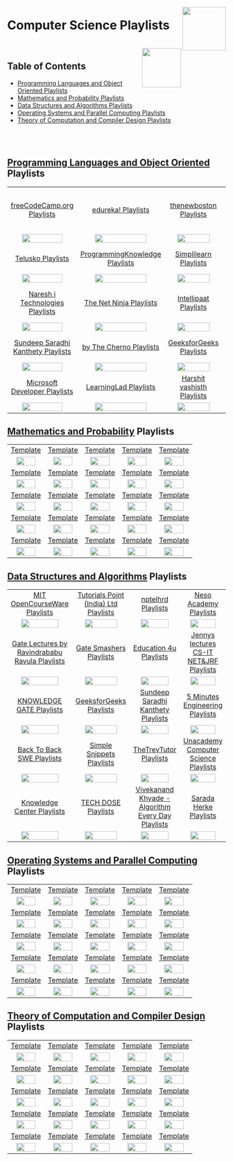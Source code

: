 <img align="right" width="100" src="https://github.com/cs-MohamedAyman/cs-MohamedAyman/blob/main/repos-logos/youtube.jpg"></img>

# Computer Science Playlists

<br>
<img align="right" width="90" src="https://github.com/cs-MohamedAyman/cs-MohamedAyman/blob/main/repos-logos/agenda.jpg">

## Table of Contents
  * [Programming Languages and Object Oriented Playlists](#Programming-Languages-and-Object-Oriented-Playlists)
  * [Mathematics and Probability Playlists](#Mathematics-and-Probability-Playlists)
  * [Data Structures and Algorithms Playlists](#Data-Structures-and-Algorithms-Playlists)
  * [Operating Systems and Parallel Computing Playlists](#Operating-Systems-and-Parallel-Computing-Playlists)
  * [Theory of Computation and Compiler Design Playlists](#Theory-of-Computation-and-Compiler-Design-Playlists)

<br><br>

## [Programming Languages and Object Oriented](https://github.com/cs-MohamedAyman/eLearning-Platforms/tree/master/YouTube-Playlists/Computer-Science/Programming-Languages-and-Object-Oriented/README.md) Playlists

<table>
    <tbody>
        <tr>
<td align="center" width="20%"><a href="https://github.com/cs-MohamedAyman/eLearning-Platforms/tree/master/YouTube-Playlists/Computer-Science/Programming-Languages-and-Object-Oriented/README.md">freeCodeCamp.org Playlists</a></td>
<td align="center" width="20%"><a href="https://github.com/cs-MohamedAyman/eLearning-Platforms/tree/master/YouTube-Playlists/Computer-Science/Programming-Languages-and-Object-Oriented/README.md">edureka! Playlists</a></td>
<td align="center" width="20%"><a href="https://github.com/cs-MohamedAyman/eLearning-Platforms/tree/master/YouTube-Playlists/Computer-Science/Programming-Languages-and-Object-Oriented/README.md">thenewboston Playlists</a></td>
<td align="center" width="20%"><a href="https://github.com/cs-MohamedAyman/eLearning-Platforms/tree/master/YouTube-Playlists/Computer-Science/Programming-Languages-and-Object-Oriented/README.md">Tutorials Point (India) Ltd. Playlists</a></td>
<td align="center" width="20%"><a href="https://github.com/cs-MohamedAyman/eLearning-Platforms/tree/master/YouTube-Playlists/Computer-Science/Programming-Languages-and-Object-Oriented/README.md">CodeWithHarry Playlists</a></td>
        </tr>
        <tr>
<td align="center" width="20%"><img src="https://github.com/cs-MohamedAyman/eLearning-Platforms/blob/master/YouTube-Playlists/org-logos/freeCodeCamp.org.jpg" width="80%"></img></td>
<td align="center" width="20%"><img src="https://github.com/cs-MohamedAyman/eLearning-Platforms/blob/master/YouTube-Playlists/org-logos/edureka.jpg" width="80%"></img></td>
<td align="center" width="20%"><img src="https://github.com/cs-MohamedAyman/eLearning-Platforms/blob/master/YouTube-Playlists/org-logos/thenewboston.jpg" width="80%"></img></td>
<td align="center" width="20%"><img src="https://github.com/cs-MohamedAyman/eLearning-Platforms/blob/master/YouTube-Playlists/org-logos/Tutorials%20Point%20(India)%20Ltd.jpg" width="80%"></img></td>
<td align="center" width="20%"><img src="https://github.com/cs-MohamedAyman/eLearning-Platforms/blob/master/YouTube-Playlists/org-logos/CodeWithHarry.jpg" width="80%"></img></td>
        </tr>
        <tr>
<td align="center" width="20%"><a href="https://github.com/cs-MohamedAyman/eLearning-Platforms/tree/master/YouTube-Playlists/Computer-Science/Programming-Languages-and-Object-Oriented/README.md">Telusko Playlists</a></td>
<td align="center" width="20%"><a href="https://github.com/cs-MohamedAyman/eLearning-Platforms/tree/master/YouTube-Playlists/Computer-Science/Programming-Languages-and-Object-Oriented/README.md">ProgrammingKnowledge Playlists</a></td>
<td align="center" width="20%"><a href="https://github.com/cs-MohamedAyman/eLearning-Platforms/tree/master/YouTube-Playlists/Computer-Science/Programming-Languages-and-Object-Oriented/README.md">Simplilearn Playlists</a></td>
<td align="center" width="20%"><a href="https://github.com/cs-MohamedAyman/eLearning-Platforms/tree/master/YouTube-Playlists/Computer-Science/Programming-Languages-and-Object-Oriented/README.md">Derek Banas Playlists</a></td>
<td align="center" width="20%"><a href="https://github.com/cs-MohamedAyman/eLearning-Platforms/tree/master/YouTube-Playlists/Computer-Science/Programming-Languages-and-Object-Oriented/README.md">Clever Programmer Playlists</a></td>
        </tr>
        <tr>
<td align="center" width="20%"><img src="https://github.com/cs-MohamedAyman/eLearning-Platforms/blob/master/YouTube-Playlists/org-logos/Telusko.jpg" width="80%"></img></td>
<td align="center" width="20%"><img src="https://github.com/cs-MohamedAyman/eLearning-Platforms/blob/master/YouTube-Playlists/org-logos/ProgrammingKnowledge.jpg" width="80%"></img></td>
<td align="center" width="20%"><img src="https://github.com/cs-MohamedAyman/eLearning-Platforms/blob/master/YouTube-Playlists/org-logos/Simplilearn.jpg" width="80%"></img></td>
<td align="center" width="20%"><img src="https://github.com/cs-MohamedAyman/eLearning-Platforms/blob/master/YouTube-Playlists/org-logos/Derek%20Banas.jpg" width="80%"></img></td>
<td align="center" width="20%"><img src="https://github.com/cs-MohamedAyman/eLearning-Platforms/blob/master/YouTube-Playlists/org-logos/Clever%20Programmer.jpg" width="80%"></img></td>
        </tr>
        <tr>
<td align="center" width="20%"><a href="https://github.com/cs-MohamedAyman/eLearning-Platforms/tree/master/YouTube-Playlists/Computer-Science/Programming-Languages-and-Object-Oriented/README.md">Naresh i Technologies Playlists</a></td>
<td align="center" width="20%"><a href="https://github.com/cs-MohamedAyman/eLearning-Platforms/tree/master/YouTube-Playlists/Computer-Science/Programming-Languages-and-Object-Oriented/README.md">The Net Ninja Playlists</a></td>
<td align="center" width="20%"><a href="https://github.com/cs-MohamedAyman/eLearning-Platforms/tree/master/YouTube-Playlists/Computer-Science/Programming-Languages-and-Object-Oriented/README.md">Intellipaat Playlists</a></td>
<td align="center" width="20%"><a href="https://github.com/cs-MohamedAyman/eLearning-Platforms/tree/master/YouTube-Playlists/Computer-Science/Programming-Languages-and-Object-Oriented/README.md">Tech With Tim Playlists</a></td>
<td align="center" width="20%"><a href="https://github.com/cs-MohamedAyman/eLearning-Platforms/tree/master/YouTube-Playlists/Computer-Science/Programming-Languages-and-Object-Oriented/README.md">easytuts4you Playlists</a></td>
        </tr>
        <tr>
<td align="center" width="20%"><img src="https://github.com/cs-MohamedAyman/eLearning-Platforms/blob/master/YouTube-Playlists/org-logos/Naresh%20i%20Technologies.jpg" width="80%"></img></td>
<td align="center" width="20%"><img src="https://github.com/cs-MohamedAyman/eLearning-Platforms/blob/master/YouTube-Playlists/org-logos/The%20Net%20Ninja.jpg" width="80%"></img></td>
<td align="center" width="20%"><img src="https://github.com/cs-MohamedAyman/eLearning-Platforms/blob/master/YouTube-Playlists/org-logos/Intellipaat.jpg" width="80%"></img></td>
<td align="center" width="20%"><img src="https://github.com/cs-MohamedAyman/eLearning-Platforms/blob/master/YouTube-Playlists/org-logos/Tech%20With%20Tim.jpg" width="80%"></img></td>
<td align="center" width="20%"><img src="https://github.com/cs-MohamedAyman/eLearning-Platforms/blob/master/YouTube-Playlists/org-logos/easytuts4you.jpg" width="80%"></img></td>
        </tr>
        <tr>
<td align="center" width="20%"><a href="https://github.com/cs-MohamedAyman/eLearning-Platforms/tree/master/YouTube-Playlists/Computer-Science/Programming-Languages-and-Object-Oriented/README.md">Sundeep Saradhi Kanthety Playlists</a></td>
<td align="center" width="20%"><a href="https://github.com/cs-MohamedAyman/eLearning-Platforms/tree/master/YouTube-Playlists/Computer-Science/Programming-Languages-and-Object-Oriented/README.md">by The Cherno Playlists</a></td>
<td align="center" width="20%"><a href="https://github.com/cs-MohamedAyman/eLearning-Platforms/tree/master/YouTube-Playlists/Computer-Science/Programming-Languages-and-Object-Oriented/README.md">GeeksforGeeks Playlists</a></td>
<td align="center" width="20%"><a href="https://github.com/cs-MohamedAyman/eLearning-Platforms/tree/master/YouTube-Playlists/Computer-Science/Programming-Languages-and-Object-Oriented/README.md">Geeky Shows Playlists</a></td>
<td align="center" width="20%"><a href="https://github.com/cs-MohamedAyman/eLearning-Platforms/tree/master/YouTube-Playlists/Computer-Science/Programming-Languages-and-Object-Oriented/README.md">Caleb Curry Playlists</a></td>
        </tr>
        <tr>
<td align="center" width="20%"><img src="https://github.com/cs-MohamedAyman/eLearning-Platforms/blob/master/YouTube-Playlists/org-logos/Sundeep%20Saradhi%20Kanthety.jpg" width="80%"></img></td>
<td align="center" width="20%"><img src="https://github.com/cs-MohamedAyman/eLearning-Platforms/blob/master/YouTube-Playlists/org-logos/The%20Cherno.jpg" width="80%"></img></td>
<td align="center" width="20%"><img src="https://github.com/cs-MohamedAyman/eLearning-Platforms/blob/master/YouTube-Playlists/org-logos/GeeksforGeeks.jpg" width="80%"></img></td>
<td align="center" width="20%"><img src="https://github.com/cs-MohamedAyman/eLearning-Platforms/blob/master/YouTube-Playlists/org-logos/Geeky%20Shows.jpg" width="80%"></img></td>
<td align="center" width="20%"><img src="https://github.com/cs-MohamedAyman/eLearning-Platforms/blob/master/YouTube-Playlists/org-logos/Caleb%20Curry.jpg" width="80%"></img></td>
        </tr>
        <tr>
<td align="center" width="20%"><a href="https://github.com/cs-MohamedAyman/eLearning-Platforms/tree/master/YouTube-Playlists/Computer-Science/Programming-Languages-and-Object-Oriented/README.md">Microsoft Developer Playlists</a></td>
<td align="center" width="20%"><a href="https://github.com/cs-MohamedAyman/eLearning-Platforms/tree/master/YouTube-Playlists/Computer-Science/Programming-Languages-and-Object-Oriented/README.md">LearningLad Playlists</a></td>
<td align="center" width="20%"><a href="https://github.com/cs-MohamedAyman/eLearning-Platforms/tree/master/YouTube-Playlists/Computer-Science/Programming-Languages-and-Object-Oriented/README.md">Harshit vashisth Playlists</a></td>
<td align="center" width="20%"><a href="https://github.com/cs-MohamedAyman/eLearning-Platforms/tree/master/YouTube-Playlists/Computer-Science/Programming-Languages-and-Object-Oriented/README.md">Simple Snippets Playlists</a></td>
<td align="center" width="20%"><a href="https://github.com/cs-MohamedAyman/eLearning-Platforms/tree/master/YouTube-Playlists/Computer-Science/Programming-Languages-and-Object-Oriented/README.md">Amulya's Academy Playlists</a></td>
        </tr>
        <tr>
<td align="center" width="20%"><img src="https://github.com/cs-MohamedAyman/eLearning-Platforms/blob/master/YouTube-Playlists/org-logos/Microsoft%20Developer.jpg" width="80%"></img></td>
<td align="center" width="20%"><img src="https://github.com/cs-MohamedAyman/eLearning-Platforms/blob/master/YouTube-Playlists/org-logos/LearningLad.jpg" width="80%"></img></td>
<td align="center" width="20%"><img src="https://github.com/cs-MohamedAyman/eLearning-Platforms/blob/master/YouTube-Playlists/org-logos/Harshit%20vashisth.jpg" width="80%"></img></td>
<td align="center" width="20%"><img src="https://github.com/cs-MohamedAyman/eLearning-Platforms/blob/master/YouTube-Playlists/org-logos/Simple%20Snippets.jpg" width="80%"></img></td>
<td align="center" width="20%"><img src="https://github.com/cs-MohamedAyman/eLearning-Platforms/blob/master/YouTube-Playlists/org-logos/Amulya's%20Academy.jpg" width="80%"></img></td>
        </tr>
    </tbody>
</table>

## [Mathematics and Probability](https://github.com/cs-MohamedAyman/eLearning-Platforms/tree/master/YouTube-Playlists/Computer-Science/Mathematics-and-Probability/README.md) Playlists

<table>
    <tbody>
        <tr>
<td align="center" width="20%"><a href="https://github.com/cs-MohamedAyman/eLearning-Platforms/tree/master/YouTube-Playlists/Computer-Science/Mathematics-and-Probability/README.md">Template</a></td>
<td align="center" width="20%"><a href="https://github.com/cs-MohamedAyman/eLearning-Platforms/tree/master/YouTube-Playlists/Computer-Science/Mathematics-and-Probability/README.md">Template</a></td>
<td align="center" width="20%"><a href="https://github.com/cs-MohamedAyman/eLearning-Platforms/tree/master/YouTube-Playlists/Computer-Science/Mathematics-and-Probability/README.md">Template</a></td>
<td align="center" width="20%"><a href="https://github.com/cs-MohamedAyman/eLearning-Platforms/tree/master/YouTube-Playlists/Computer-Science/Mathematics-and-Probability/README.md">Template</a></td>
<td align="center" width="20%"><a href="https://github.com/cs-MohamedAyman/eLearning-Platforms/tree/master/YouTube-Playlists/Computer-Science/Mathematics-and-Probability/README.md">Template</a></td>
        </tr>
        <tr>
<td align="center" width="20%"><img src="https://github.com/cs-MohamedAyman/eLearning-Platforms/blob/master/YouTube-Playlists/org-logos/image.jpg" width="80%"></img></td>
<td align="center" width="20%"><img src="https://github.com/cs-MohamedAyman/eLearning-Platforms/blob/master/YouTube-Playlists/org-logos/image.jpg" width="80%"></img></td>
<td align="center" width="20%"><img src="https://github.com/cs-MohamedAyman/eLearning-Platforms/blob/master/YouTube-Playlists/org-logos/image.jpg" width="80%"></img></td>
<td align="center" width="20%"><img src="https://github.com/cs-MohamedAyman/eLearning-Platforms/blob/master/YouTube-Playlists/org-logos/image.jpg" width="80%"></img></td>
<td align="center" width="20%"><img src="https://github.com/cs-MohamedAyman/eLearning-Platforms/blob/master/YouTube-Playlists/org-logos/image.jpg" width="80%"></img></td>
        </tr>
        <tr>
<td align="center" width="20%"><a href="https://github.com/cs-MohamedAyman/eLearning-Platforms/tree/master/YouTube-Playlists/Computer-Science/Mathematics-and-Probability/README.md">Template</a></td>
<td align="center" width="20%"><a href="https://github.com/cs-MohamedAyman/eLearning-Platforms/tree/master/YouTube-Playlists/Computer-Science/Mathematics-and-Probability/README.md">Template</a></td>
<td align="center" width="20%"><a href="https://github.com/cs-MohamedAyman/eLearning-Platforms/tree/master/YouTube-Playlists/Computer-Science/Mathematics-and-Probability/README.md">Template</a></td>
<td align="center" width="20%"><a href="https://github.com/cs-MohamedAyman/eLearning-Platforms/tree/master/YouTube-Playlists/Computer-Science/Mathematics-and-Probability/README.md">Template</a></td>
<td align="center" width="20%"><a href="https://github.com/cs-MohamedAyman/eLearning-Platforms/tree/master/YouTube-Playlists/Computer-Science/Mathematics-and-Probability/README.md">Template</a></td>
        </tr>
        <tr>
<td align="center" width="20%"><img src="https://github.com/cs-MohamedAyman/eLearning-Platforms/blob/master/YouTube-Playlists/org-logos/image.jpg" width="80%"></img></td>
<td align="center" width="20%"><img src="https://github.com/cs-MohamedAyman/eLearning-Platforms/blob/master/YouTube-Playlists/org-logos/image.jpg" width="80%"></img></td>
<td align="center" width="20%"><img src="https://github.com/cs-MohamedAyman/eLearning-Platforms/blob/master/YouTube-Playlists/org-logos/image.jpg" width="80%"></img></td>
<td align="center" width="20%"><img src="https://github.com/cs-MohamedAyman/eLearning-Platforms/blob/master/YouTube-Playlists/org-logos/image.jpg" width="80%"></img></td>
<td align="center" width="20%"><img src="https://github.com/cs-MohamedAyman/eLearning-Platforms/blob/master/YouTube-Playlists/org-logos/image.jpg" width="80%"></img></td>
        </tr>
        <tr>
<td align="center" width="20%"><a href="https://github.com/cs-MohamedAyman/eLearning-Platforms/tree/master/YouTube-Playlists/Computer-Science/Mathematics-and-Probability/README.md">Template</a></td>
<td align="center" width="20%"><a href="https://github.com/cs-MohamedAyman/eLearning-Platforms/tree/master/YouTube-Playlists/Computer-Science/Mathematics-and-Probability/README.md">Template</a></td>
<td align="center" width="20%"><a href="https://github.com/cs-MohamedAyman/eLearning-Platforms/tree/master/YouTube-Playlists/Computer-Science/Mathematics-and-Probability/README.md">Template</a></td>
<td align="center" width="20%"><a href="https://github.com/cs-MohamedAyman/eLearning-Platforms/tree/master/YouTube-Playlists/Computer-Science/Mathematics-and-Probability/README.md">Template</a></td>
<td align="center" width="20%"><a href="https://github.com/cs-MohamedAyman/eLearning-Platforms/tree/master/YouTube-Playlists/Computer-Science/Mathematics-and-Probability/README.md">Template</a></td>
        </tr>
        <tr>
<td align="center" width="20%"><img src="https://github.com/cs-MohamedAyman/eLearning-Platforms/blob/master/YouTube-Playlists/org-logos/image.jpg" width="80%"></img></td>
<td align="center" width="20%"><img src="https://github.com/cs-MohamedAyman/eLearning-Platforms/blob/master/YouTube-Playlists/org-logos/image.jpg" width="80%"></img></td>
<td align="center" width="20%"><img src="https://github.com/cs-MohamedAyman/eLearning-Platforms/blob/master/YouTube-Playlists/org-logos/image.jpg" width="80%"></img></td>
<td align="center" width="20%"><img src="https://github.com/cs-MohamedAyman/eLearning-Platforms/blob/master/YouTube-Playlists/org-logos/image.jpg" width="80%"></img></td>
<td align="center" width="20%"><img src="https://github.com/cs-MohamedAyman/eLearning-Platforms/blob/master/YouTube-Playlists/org-logos/image.jpg" width="80%"></img></td>
        </tr>
        <tr>
<td align="center" width="20%"><a href="https://github.com/cs-MohamedAyman/eLearning-Platforms/tree/master/YouTube-Playlists/Computer-Science/Mathematics-and-Probability/README.md">Template</a></td>
<td align="center" width="20%"><a href="https://github.com/cs-MohamedAyman/eLearning-Platforms/tree/master/YouTube-Playlists/Computer-Science/Mathematics-and-Probability/README.md">Template</a></td>
<td align="center" width="20%"><a href="https://github.com/cs-MohamedAyman/eLearning-Platforms/tree/master/YouTube-Playlists/Computer-Science/Mathematics-and-Probability/README.md">Template</a></td>
<td align="center" width="20%"><a href="https://github.com/cs-MohamedAyman/eLearning-Platforms/tree/master/YouTube-Playlists/Computer-Science/Mathematics-and-Probability/README.md">Template</a></td>
<td align="center" width="20%"><a href="https://github.com/cs-MohamedAyman/eLearning-Platforms/tree/master/YouTube-Playlists/Computer-Science/Mathematics-and-Probability/README.md">Template</a></td>
        </tr>
        <tr>
<td align="center" width="20%"><img src="https://github.com/cs-MohamedAyman/eLearning-Platforms/blob/master/YouTube-Playlists/org-logos/image.jpg" width="80%"></img></td>
<td align="center" width="20%"><img src="https://github.com/cs-MohamedAyman/eLearning-Platforms/blob/master/YouTube-Playlists/org-logos/image.jpg" width="80%"></img></td>
<td align="center" width="20%"><img src="https://github.com/cs-MohamedAyman/eLearning-Platforms/blob/master/YouTube-Playlists/org-logos/image.jpg" width="80%"></img></td>
<td align="center" width="20%"><img src="https://github.com/cs-MohamedAyman/eLearning-Platforms/blob/master/YouTube-Playlists/org-logos/image.jpg" width="80%"></img></td>
<td align="center" width="20%"><img src="https://github.com/cs-MohamedAyman/eLearning-Platforms/blob/master/YouTube-Playlists/org-logos/image.jpg" width="80%"></img></td>
        </tr>
        <tr>
<td align="center" width="20%"><a href="https://github.com/cs-MohamedAyman/eLearning-Platforms/tree/master/YouTube-Playlists/Computer-Science/Mathematics-and-Probability/README.md">Template</a></td>
<td align="center" width="20%"><a href="https://github.com/cs-MohamedAyman/eLearning-Platforms/tree/master/YouTube-Playlists/Computer-Science/Mathematics-and-Probability/README.md">Template</a></td>
<td align="center" width="20%"><a href="https://github.com/cs-MohamedAyman/eLearning-Platforms/tree/master/YouTube-Playlists/Computer-Science/Mathematics-and-Probability/README.md">Template</a></td>
<td align="center" width="20%"><a href="https://github.com/cs-MohamedAyman/eLearning-Platforms/tree/master/YouTube-Playlists/Computer-Science/Mathematics-and-Probability/README.md">Template</a></td>
<td align="center" width="20%"><a href="https://github.com/cs-MohamedAyman/eLearning-Platforms/tree/master/YouTube-Playlists/Computer-Science/Mathematics-and-Probability/README.md">Template</a></td>
        </tr>
        <tr>
<td align="center" width="20%"><img src="https://github.com/cs-MohamedAyman/eLearning-Platforms/blob/master/YouTube-Playlists/org-logos/image.jpg" width="80%"></img></td>
<td align="center" width="20%"><img src="https://github.com/cs-MohamedAyman/eLearning-Platforms/blob/master/YouTube-Playlists/org-logos/image.jpg" width="80%"></img></td>
<td align="center" width="20%"><img src="https://github.com/cs-MohamedAyman/eLearning-Platforms/blob/master/YouTube-Playlists/org-logos/image.jpg" width="80%"></img></td>
<td align="center" width="20%"><img src="https://github.com/cs-MohamedAyman/eLearning-Platforms/blob/master/YouTube-Playlists/org-logos/image.jpg" width="80%"></img></td>
<td align="center" width="20%"><img src="https://github.com/cs-MohamedAyman/eLearning-Platforms/blob/master/YouTube-Playlists/org-logos/image.jpg" width="80%"></img></td>
        </tr>
    </tbody>
</table>

## [Data Structures and Algorithms](https://github.com/cs-MohamedAyman/eLearning-Platforms/tree/master/YouTube-Playlists/Computer-Science/Data-Structures-and-Algorithms/README.md) Playlists

<table>
    <tbody>
        <tr>
<td align="center" width="20%"><a href="https://github.com/cs-MohamedAyman/eLearning-Platforms/tree/master/YouTube-Playlists/Computer-Science/Data-Structures-and-Algorithms/README.md">MIT OpenCourseWare Playlists</a></td>
<td align="center" width="20%"><a href="https://github.com/cs-MohamedAyman/eLearning-Platforms/tree/master/YouTube-Playlists/Computer-Science/Data-Structures-and-Algorithms/README.md">Tutorials Point (India) Ltd Playlists</a></td>
<td align="center" width="20%"><a href="https://github.com/cs-MohamedAyman/eLearning-Platforms/tree/master/YouTube-Playlists/Computer-Science/Data-Structures-and-Algorithms/README.md">nptelhrd Playlists</a></td>
<td align="center" width="20%"><a href="https://github.com/cs-MohamedAyman/eLearning-Platforms/tree/master/YouTube-Playlists/Computer-Science/Data-Structures-and-Algorithms/README.md">Neso Academy Playlists</a></td>
<td align="center" width="20%"><a href="https://github.com/cs-MohamedAyman/eLearning-Platforms/tree/master/YouTube-Playlists/Computer-Science/Data-Structures-and-Algorithms/README.md">mycodeschool Playlists</a></td>
        </tr>
        <tr>
<td align="center" width="20%"><img src="https://github.com/cs-MohamedAyman/eLearning-Platforms/blob/master/YouTube-Playlists/org-logos/MIT%20OpenCourseWare.jpg" width="80%"></img></td>
<td align="center" width="20%"><img src="https://github.com/cs-MohamedAyman/eLearning-Platforms/blob/master/YouTube-Playlists/org-logos/Tutorials%20Point%20(India)%20Ltd.jpg" width="80%"></img></td>
<td align="center" width="20%"><img src="https://github.com/cs-MohamedAyman/eLearning-Platforms/blob/master/YouTube-Playlists/org-logos/nptelhrd.jpg" width="80%"></img></td>
<td align="center" width="20%"><img src="https://github.com/cs-MohamedAyman/eLearning-Platforms/blob/master/YouTube-Playlists/org-logos/Neso%20Academy.jpg" width="80%"></img></td>
<td align="center" width="20%"><img src="https://github.com/cs-MohamedAyman/eLearning-Platforms/blob/master/YouTube-Playlists/org-logos/mycodeschool.jpg" width="80%"></img></td>
        </tr>
        <tr>
<td align="center" width="20%"><a href="https://github.com/cs-MohamedAyman/eLearning-Platforms/tree/master/YouTube-Playlists/Computer-Science/Data-Structures-and-Algorithms/README.md">Gate Lectures by Ravindrababu Ravula Playlists</a></td>
<td align="center" width="20%"><a href="https://github.com/cs-MohamedAyman/eLearning-Platforms/tree/master/YouTube-Playlists/Computer-Science/Data-Structures-and-Algorithms/README.md">Gate Smashers Playlists</a></td>
<td align="center" width="20%"><a href="https://github.com/cs-MohamedAyman/eLearning-Platforms/tree/master/YouTube-Playlists/Computer-Science/Data-Structures-and-Algorithms/README.md">Education 4u Playlists</a></td>
<td align="center" width="20%"><a href="https://github.com/cs-MohamedAyman/eLearning-Platforms/tree/master/YouTube-Playlists/Computer-Science/Data-Structures-and-Algorithms/README.md">Jennys lectures CS-IT NET&JRF Playlists</a></td>
<td align="center" width="20%"><a href="https://github.com/cs-MohamedAyman/eLearning-Platforms/tree/master/YouTube-Playlists/Computer-Science/Data-Structures-and-Algorithms/README.md">Easy Engineering Classes Playlists</a></td>
        </tr>
        <tr>
<td align="center" width="20%"><img src="https://github.com/cs-MohamedAyman/eLearning-Platforms/blob/master/YouTube-Playlists/org-logos/Gate%20Lectures%20by%20Ravindrababu%20Ravula.jpg" width="80%"></img></td>
<td align="center" width="20%"><img src="https://github.com/cs-MohamedAyman/eLearning-Platforms/blob/master/YouTube-Playlists/org-logos/Gate%20Smashers.jpg" width="80%"></img></td>
<td align="center" width="20%"><img src="https://github.com/cs-MohamedAyman/eLearning-Platforms/blob/master/YouTube-Playlists/org-logos/Education%204u.jpg" width="80%"></img></td>
<td align="center" width="20%"><img src="https://github.com/cs-MohamedAyman/eLearning-Platforms/blob/master/YouTube-Playlists/org-logos/Jennys%20lectures%20CS-IT%20NET&JRF.jpg" width="80%"></img></td>
<td align="center" width="20%"><img src="https://github.com/cs-MohamedAyman/eLearning-Platforms/blob/master/YouTube-Playlists/org-logos/Easy%20Engineering%20Classes.jpg" width="80%"></img></td>
        </tr>
        <tr>
<td align="center" width="20%"><a href="https://github.com/cs-MohamedAyman/eLearning-Platforms/tree/master/YouTube-Playlists/Computer-Science/Data-Structures-and-Algorithms/README.md">KNOWLEDGE GATE Playlists</a></td>
<td align="center" width="20%"><a href="https://github.com/cs-MohamedAyman/eLearning-Platforms/tree/master/YouTube-Playlists/Computer-Science/Data-Structures-and-Algorithms/README.md">GeeksforGeeks Playlists</a></td>
<td align="center" width="20%"><a href="https://github.com/cs-MohamedAyman/eLearning-Platforms/tree/master/YouTube-Playlists/Computer-Science/Data-Structures-and-Algorithms/README.md">Sundeep Saradhi Kanthety Playlists</a></td>
<td align="center" width="20%"><a href="https://github.com/cs-MohamedAyman/eLearning-Platforms/tree/master/YouTube-Playlists/Computer-Science/Data-Structures-and-Algorithms/README.md">5 Minutes Engineering Playlists</a></td>
<td align="center" width="20%"><a href="https://github.com/cs-MohamedAyman/eLearning-Platforms/tree/master/YouTube-Playlists/Computer-Science/Data-Structures-and-Algorithms/README.md">Tushar Roy - Coding Made Simple Playlists</a></td>
        </tr>
        <tr>
<td align="center" width="20%"><img src="https://github.com/cs-MohamedAyman/eLearning-Platforms/blob/master/YouTube-Playlists/org-logos/KNOWLEDGE%20GATE.jpg" width="80%"></img></td>
<td align="center" width="20%"><img src="https://github.com/cs-MohamedAyman/eLearning-Platforms/blob/master/YouTube-Playlists/org-logos/GeeksforGeeks.jpg" width="80%"></img></td>
<td align="center" width="20%"><img src="https://github.com/cs-MohamedAyman/eLearning-Platforms/blob/master/YouTube-Playlists/org-logos/Sundeep%20Saradhi%20Kanthety.jpg" width="80%"></img></td>
<td align="center" width="20%"><img src="https://github.com/cs-MohamedAyman/eLearning-Platforms/blob/master/YouTube-Playlists/org-logos/5%20Minutes%20Engineering.jpg" width="80%"></img></td>
<td align="center" width="20%"><img src="https://github.com/cs-MohamedAyman/eLearning-Platforms/blob/master/YouTube-Playlists/org-logos/Tushar%20Roy%20-%20Coding%20Made%20Simple.jpg" width="80%"></img></td>
        </tr>
        <tr>
<td align="center" width="20%"><a href="https://github.com/cs-MohamedAyman/eLearning-Platforms/tree/master/YouTube-Playlists/Computer-Science/Data-Structures-and-Algorithms/README.md">Back To Back SWE Playlists</a></td>
<td align="center" width="20%"><a href="https://github.com/cs-MohamedAyman/eLearning-Platforms/tree/master/YouTube-Playlists/Computer-Science/Data-Structures-and-Algorithms/README.md">Simple Snippets Playlists</a></td>
<td align="center" width="20%"><a href="https://github.com/cs-MohamedAyman/eLearning-Platforms/tree/master/YouTube-Playlists/Computer-Science/Data-Structures-and-Algorithms/README.md">TheTrevTutor Playlists</a></td>
<td align="center" width="20%"><a href="https://github.com/cs-MohamedAyman/eLearning-Platforms/tree/master/YouTube-Playlists/Computer-Science/Data-Structures-and-Algorithms/README.md">Unacademy Computer Science Playlists</a></td>
<td align="center" width="20%"><a href="https://github.com/cs-MohamedAyman/eLearning-Platforms/tree/master/YouTube-Playlists/Computer-Science/Data-Structures-and-Algorithms/README.md">WilliamFiset Playlists</a></td>
        </tr>
        <tr>
<td align="center" width="20%"><img src="https://github.com/cs-MohamedAyman/eLearning-Platforms/blob/master/YouTube-Playlists/org-logos/Back%20To%20Back%20SWE.jpg" width="80%"></img></td>
<td align="center" width="20%"><img src="https://github.com/cs-MohamedAyman/eLearning-Platforms/blob/master/YouTube-Playlists/org-logos/Simple%20Snippets.jpg" width="80%"></img></td>
<td align="center" width="20%"><img src="https://github.com/cs-MohamedAyman/eLearning-Platforms/blob/master/YouTube-Playlists/org-logos/TheTrevTutor.jpg" width="80%"></img></td>
<td align="center" width="20%"><img src="https://github.com/cs-MohamedAyman/eLearning-Platforms/blob/master/YouTube-Playlists/org-logos/Unacademy%20Computer%20Science.jpg" width="80%"></img></td>
<td align="center" width="20%"><img src="https://github.com/cs-MohamedAyman/eLearning-Platforms/blob/master/YouTube-Playlists/org-logos/WilliamFiset.jpg" width="80%"></img></td>
        </tr>
        <tr>
<td align="center" width="20%"><a href="https://github.com/cs-MohamedAyman/eLearning-Platforms/tree/master/YouTube-Playlists/Computer-Science/Data-Structures-and-Algorithms/README.md">Knowledge Center Playlists</a></td>
<td align="center" width="20%"><a href="https://github.com/cs-MohamedAyman/eLearning-Platforms/tree/master/YouTube-Playlists/Computer-Science/Data-Structures-and-Algorithms/README.md">TECH DOSE Playlists</a></td>
<td align="center" width="20%"><a href="https://github.com/cs-MohamedAyman/eLearning-Platforms/tree/master/YouTube-Playlists/Computer-Science/Data-Structures-and-Algorithms/README.md">Vivekanand Khyade - Algorithm Every Day Playlists</a></td>
<td align="center" width="20%"><a href="https://github.com/cs-MohamedAyman/eLearning-Platforms/tree/master/YouTube-Playlists/Computer-Science/Data-Structures-and-Algorithms/README.md">Sarada Herke Playlists</a></td>
<td align="center" width="20%"><a href="https://github.com/cs-MohamedAyman/eLearning-Platforms/tree/master/YouTube-Playlists/Computer-Science/Data-Structures-and-Algorithms/README.md">Byte by Byte Playlists</a></td>
        </tr>
        <tr>
<td align="center" width="20%"><img src="https://github.com/cs-MohamedAyman/eLearning-Platforms/blob/master/YouTube-Playlists/org-logos/Knowledge%20Center.jpg" width="80%"></img></td>
<td align="center" width="20%"><img src="https://github.com/cs-MohamedAyman/eLearning-Platforms/blob/master/YouTube-Playlists/org-logos/TECH%20DOSE.jpg" width="80%"></img></td>
<td align="center" width="20%"><img src="https://github.com/cs-MohamedAyman/eLearning-Platforms/blob/master/YouTube-Playlists/org-logos/Vivekanand%20Khyade%20-%20Algorithm%20Every%20Day.jpg" width="80%"></img></td>
<td align="center" width="20%"><img src="https://github.com/cs-MohamedAyman/eLearning-Platforms/blob/master/YouTube-Playlists/org-logos/Sarada%20Herke.jpg" width="80%"></img></td>
<td align="center" width="20%"><img src="https://github.com/cs-MohamedAyman/eLearning-Platforms/blob/master/YouTube-Playlists/org-logos/Byte%20by%20Byte.jpg" width="80%"></img></td>
        </tr>
    </tbody>
</table>

## [Operating Systems and Parallel Computing](https://github.com/cs-MohamedAyman/eLearning-Platforms/tree/master/YouTube-Playlists/Computer-Science/Operating-Systems-and-Parallel-Computing/README.md) Playlists

<table>
    <tbody>
        <tr>
<td align="center" width="20%"><a href="https://github.com/cs-MohamedAyman/eLearning-Platforms/tree/master/YouTube-Playlists/Computer-Science/Operating-Systems-and-Parallel-Computing/README.md">Template</a></td>
<td align="center" width="20%"><a href="https://github.com/cs-MohamedAyman/eLearning-Platforms/tree/master/YouTube-Playlists/Computer-Science/Operating-Systems-and-Parallel-Computing/README.md">Template</a></td>
<td align="center" width="20%"><a href="https://github.com/cs-MohamedAyman/eLearning-Platforms/tree/master/YouTube-Playlists/Computer-Science/Operating-Systems-and-Parallel-Computing/README.md">Template</a></td>
<td align="center" width="20%"><a href="https://github.com/cs-MohamedAyman/eLearning-Platforms/tree/master/YouTube-Playlists/Computer-Science/Operating-Systems-and-Parallel-Computing/README.md">Template</a></td>
<td align="center" width="20%"><a href="https://github.com/cs-MohamedAyman/eLearning-Platforms/tree/master/YouTube-Playlists/Computer-Science/Operating-Systems-and-Parallel-Computing/README.md">Template</a></td>
        </tr>
        <tr>
<td align="center" width="20%"><img src="https://github.com/cs-MohamedAyman/eLearning-Platforms/blob/master/YouTube-Playlists/org-logos/image.jpg" width="80%"></img></td>
<td align="center" width="20%"><img src="https://github.com/cs-MohamedAyman/eLearning-Platforms/blob/master/YouTube-Playlists/org-logos/image.jpg" width="80%"></img></td>
<td align="center" width="20%"><img src="https://github.com/cs-MohamedAyman/eLearning-Platforms/blob/master/YouTube-Playlists/org-logos/image.jpg" width="80%"></img></td>
<td align="center" width="20%"><img src="https://github.com/cs-MohamedAyman/eLearning-Platforms/blob/master/YouTube-Playlists/org-logos/image.jpg" width="80%"></img></td>
<td align="center" width="20%"><img src="https://github.com/cs-MohamedAyman/eLearning-Platforms/blob/master/YouTube-Playlists/org-logos/image.jpg" width="80%"></img></td>
        </tr>
        <tr>
<td align="center" width="20%"><a href="https://github.com/cs-MohamedAyman/eLearning-Platforms/tree/master/YouTube-Playlists/Computer-Science/Operating-Systems-and-Parallel-Computing/README.md">Template</a></td>
<td align="center" width="20%"><a href="https://github.com/cs-MohamedAyman/eLearning-Platforms/tree/master/YouTube-Playlists/Computer-Science/Operating-Systems-and-Parallel-Computing/README.md">Template</a></td>
<td align="center" width="20%"><a href="https://github.com/cs-MohamedAyman/eLearning-Platforms/tree/master/YouTube-Playlists/Computer-Science/Operating-Systems-and-Parallel-Computing/README.md">Template</a></td>
<td align="center" width="20%"><a href="https://github.com/cs-MohamedAyman/eLearning-Platforms/tree/master/YouTube-Playlists/Computer-Science/Operating-Systems-and-Parallel-Computing/README.md">Template</a></td>
<td align="center" width="20%"><a href="https://github.com/cs-MohamedAyman/eLearning-Platforms/tree/master/YouTube-Playlists/Computer-Science/Operating-Systems-and-Parallel-Computing/README.md">Template</a></td>
        </tr>
        <tr>
<td align="center" width="20%"><img src="https://github.com/cs-MohamedAyman/eLearning-Platforms/blob/master/YouTube-Playlists/org-logos/image.jpg" width="80%"></img></td>
<td align="center" width="20%"><img src="https://github.com/cs-MohamedAyman/eLearning-Platforms/blob/master/YouTube-Playlists/org-logos/image.jpg" width="80%"></img></td>
<td align="center" width="20%"><img src="https://github.com/cs-MohamedAyman/eLearning-Platforms/blob/master/YouTube-Playlists/org-logos/image.jpg" width="80%"></img></td>
<td align="center" width="20%"><img src="https://github.com/cs-MohamedAyman/eLearning-Platforms/blob/master/YouTube-Playlists/org-logos/image.jpg" width="80%"></img></td>
<td align="center" width="20%"><img src="https://github.com/cs-MohamedAyman/eLearning-Platforms/blob/master/YouTube-Playlists/org-logos/image.jpg" width="80%"></img></td>
        </tr>
        <tr>
<td align="center" width="20%"><a href="https://github.com/cs-MohamedAyman/eLearning-Platforms/tree/master/YouTube-Playlists/Computer-Science/Operating-Systems-and-Parallel-Computing/README.md">Template</a></td>
<td align="center" width="20%"><a href="https://github.com/cs-MohamedAyman/eLearning-Platforms/tree/master/YouTube-Playlists/Computer-Science/Operating-Systems-and-Parallel-Computing/README.md">Template</a></td>
<td align="center" width="20%"><a href="https://github.com/cs-MohamedAyman/eLearning-Platforms/tree/master/YouTube-Playlists/Computer-Science/Operating-Systems-and-Parallel-Computing/README.md">Template</a></td>
<td align="center" width="20%"><a href="https://github.com/cs-MohamedAyman/eLearning-Platforms/tree/master/YouTube-Playlists/Computer-Science/Operating-Systems-and-Parallel-Computing/README.md">Template</a></td>
<td align="center" width="20%"><a href="https://github.com/cs-MohamedAyman/eLearning-Platforms/tree/master/YouTube-Playlists/Computer-Science/Operating-Systems-and-Parallel-Computing/README.md">Template</a></td>
        </tr>
        <tr>
<td align="center" width="20%"><img src="https://github.com/cs-MohamedAyman/eLearning-Platforms/blob/master/YouTube-Playlists/org-logos/image.jpg" width="80%"></img></td>
<td align="center" width="20%"><img src="https://github.com/cs-MohamedAyman/eLearning-Platforms/blob/master/YouTube-Playlists/org-logos/image.jpg" width="80%"></img></td>
<td align="center" width="20%"><img src="https://github.com/cs-MohamedAyman/eLearning-Platforms/blob/master/YouTube-Playlists/org-logos/image.jpg" width="80%"></img></td>
<td align="center" width="20%"><img src="https://github.com/cs-MohamedAyman/eLearning-Platforms/blob/master/YouTube-Playlists/org-logos/image.jpg" width="80%"></img></td>
<td align="center" width="20%"><img src="https://github.com/cs-MohamedAyman/eLearning-Platforms/blob/master/YouTube-Playlists/org-logos/image.jpg" width="80%"></img></td>
        </tr>
        <tr>
<td align="center" width="20%"><a href="https://github.com/cs-MohamedAyman/eLearning-Platforms/tree/master/YouTube-Playlists/Computer-Science/Operating-Systems-and-Parallel-Computing/README.md">Template</a></td>
<td align="center" width="20%"><a href="https://github.com/cs-MohamedAyman/eLearning-Platforms/tree/master/YouTube-Playlists/Computer-Science/Operating-Systems-and-Parallel-Computing/README.md">Template</a></td>
<td align="center" width="20%"><a href="https://github.com/cs-MohamedAyman/eLearning-Platforms/tree/master/YouTube-Playlists/Computer-Science/Operating-Systems-and-Parallel-Computing/README.md">Template</a></td>
<td align="center" width="20%"><a href="https://github.com/cs-MohamedAyman/eLearning-Platforms/tree/master/YouTube-Playlists/Computer-Science/Operating-Systems-and-Parallel-Computing/README.md">Template</a></td>
<td align="center" width="20%"><a href="https://github.com/cs-MohamedAyman/eLearning-Platforms/tree/master/YouTube-Playlists/Computer-Science/Operating-Systems-and-Parallel-Computing/README.md">Template</a></td>
        </tr>
        <tr>
<td align="center" width="20%"><img src="https://github.com/cs-MohamedAyman/eLearning-Platforms/blob/master/YouTube-Playlists/org-logos/image.jpg" width="80%"></img></td>
<td align="center" width="20%"><img src="https://github.com/cs-MohamedAyman/eLearning-Platforms/blob/master/YouTube-Playlists/org-logos/image.jpg" width="80%"></img></td>
<td align="center" width="20%"><img src="https://github.com/cs-MohamedAyman/eLearning-Platforms/blob/master/YouTube-Playlists/org-logos/image.jpg" width="80%"></img></td>
<td align="center" width="20%"><img src="https://github.com/cs-MohamedAyman/eLearning-Platforms/blob/master/YouTube-Playlists/org-logos/image.jpg" width="80%"></img></td>
<td align="center" width="20%"><img src="https://github.com/cs-MohamedAyman/eLearning-Platforms/blob/master/YouTube-Playlists/org-logos/image.jpg" width="80%"></img></td>
        </tr>
        <tr>
<td align="center" width="20%"><a href="https://github.com/cs-MohamedAyman/eLearning-Platforms/tree/master/YouTube-Playlists/Computer-Science/Operating-Systems-and-Parallel-Computing/README.md">Template</a></td>
<td align="center" width="20%"><a href="https://github.com/cs-MohamedAyman/eLearning-Platforms/tree/master/YouTube-Playlists/Computer-Science/Operating-Systems-and-Parallel-Computing/README.md">Template</a></td>
<td align="center" width="20%"><a href="https://github.com/cs-MohamedAyman/eLearning-Platforms/tree/master/YouTube-Playlists/Computer-Science/Operating-Systems-and-Parallel-Computing/README.md">Template</a></td>
<td align="center" width="20%"><a href="https://github.com/cs-MohamedAyman/eLearning-Platforms/tree/master/YouTube-Playlists/Computer-Science/Operating-Systems-and-Parallel-Computing/README.md">Template</a></td>
<td align="center" width="20%"><a href="https://github.com/cs-MohamedAyman/eLearning-Platforms/tree/master/YouTube-Playlists/Computer-Science/Operating-Systems-and-Parallel-Computing/README.md">Template</a></td>
        </tr>
        <tr>
<td align="center" width="20%"><img src="https://github.com/cs-MohamedAyman/eLearning-Platforms/blob/master/YouTube-Playlists/org-logos/image.jpg" width="80%"></img></td>
<td align="center" width="20%"><img src="https://github.com/cs-MohamedAyman/eLearning-Platforms/blob/master/YouTube-Playlists/org-logos/image.jpg" width="80%"></img></td>
<td align="center" width="20%"><img src="https://github.com/cs-MohamedAyman/eLearning-Platforms/blob/master/YouTube-Playlists/org-logos/image.jpg" width="80%"></img></td>
<td align="center" width="20%"><img src="https://github.com/cs-MohamedAyman/eLearning-Platforms/blob/master/YouTube-Playlists/org-logos/image.jpg" width="80%"></img></td>
<td align="center" width="20%"><img src="https://github.com/cs-MohamedAyman/eLearning-Platforms/blob/master/YouTube-Playlists/org-logos/image.jpg" width="80%"></img></td>
        </tr>
    </tbody>
</table>

## [Theory of Computation and Compiler Design](https://github.com/cs-MohamedAyman/eLearning-Platforms/tree/master/YouTube-Playlists/Computer-Science/Theory-of-Computation-and-Compiler-Design/README.md) Playlists

<table>
    <tbody>
        <tr>
<td align="center" width="20%"><a href="https://github.com/cs-MohamedAyman/eLearning-Platforms/tree/master/YouTube-Playlists/Computer-Science/Theory-of-Computation-and-Compiler-Design/README.md">Template</a></td>
<td align="center" width="20%"><a href="https://github.com/cs-MohamedAyman/eLearning-Platforms/tree/master/YouTube-Playlists/Computer-Science/Theory-of-Computation-and-Compiler-Design/README.md">Template</a></td>
<td align="center" width="20%"><a href="https://github.com/cs-MohamedAyman/eLearning-Platforms/tree/master/YouTube-Playlists/Computer-Science/Theory-of-Computation-and-Compiler-Design/README.md">Template</a></td>
<td align="center" width="20%"><a href="https://github.com/cs-MohamedAyman/eLearning-Platforms/tree/master/YouTube-Playlists/Computer-Science/Theory-of-Computation-and-Compiler-Design/README.md">Template</a></td>
<td align="center" width="20%"><a href="https://github.com/cs-MohamedAyman/eLearning-Platforms/tree/master/YouTube-Playlists/Computer-Science/Theory-of-Computation-and-Compiler-Design/README.md">Template</a></td>
        </tr>
        <tr>
<td align="center" width="20%"><img src="https://github.com/cs-MohamedAyman/eLearning-Platforms/blob/master/YouTube-Playlists/org-logos/image.jpg" width="80%"></img></td>
<td align="center" width="20%"><img src="https://github.com/cs-MohamedAyman/eLearning-Platforms/blob/master/YouTube-Playlists/org-logos/image.jpg" width="80%"></img></td>
<td align="center" width="20%"><img src="https://github.com/cs-MohamedAyman/eLearning-Platforms/blob/master/YouTube-Playlists/org-logos/image.jpg" width="80%"></img></td>
<td align="center" width="20%"><img src="https://github.com/cs-MohamedAyman/eLearning-Platforms/blob/master/YouTube-Playlists/org-logos/image.jpg" width="80%"></img></td>
<td align="center" width="20%"><img src="https://github.com/cs-MohamedAyman/eLearning-Platforms/blob/master/YouTube-Playlists/org-logos/image.jpg" width="80%"></img></td>
        </tr>
        <tr>
<td align="center" width="20%"><a href="https://github.com/cs-MohamedAyman/eLearning-Platforms/tree/master/YouTube-Playlists/Computer-Science/Theory-of-Computation-and-Compiler-Design/README.md">Template</a></td>
<td align="center" width="20%"><a href="https://github.com/cs-MohamedAyman/eLearning-Platforms/tree/master/YouTube-Playlists/Computer-Science/Theory-of-Computation-and-Compiler-Design/README.md">Template</a></td>
<td align="center" width="20%"><a href="https://github.com/cs-MohamedAyman/eLearning-Platforms/tree/master/YouTube-Playlists/Computer-Science/Theory-of-Computation-and-Compiler-Design/README.md">Template</a></td>
<td align="center" width="20%"><a href="https://github.com/cs-MohamedAyman/eLearning-Platforms/tree/master/YouTube-Playlists/Computer-Science/Theory-of-Computation-and-Compiler-Design/README.md">Template</a></td>
<td align="center" width="20%"><a href="https://github.com/cs-MohamedAyman/eLearning-Platforms/tree/master/YouTube-Playlists/Computer-Science/Theory-of-Computation-and-Compiler-Design/README.md">Template</a></td>
        </tr>
        <tr>
<td align="center" width="20%"><img src="https://github.com/cs-MohamedAyman/eLearning-Platforms/blob/master/YouTube-Playlists/org-logos/image.jpg" width="80%"></img></td>
<td align="center" width="20%"><img src="https://github.com/cs-MohamedAyman/eLearning-Platforms/blob/master/YouTube-Playlists/org-logos/image.jpg" width="80%"></img></td>
<td align="center" width="20%"><img src="https://github.com/cs-MohamedAyman/eLearning-Platforms/blob/master/YouTube-Playlists/org-logos/image.jpg" width="80%"></img></td>
<td align="center" width="20%"><img src="https://github.com/cs-MohamedAyman/eLearning-Platforms/blob/master/YouTube-Playlists/org-logos/image.jpg" width="80%"></img></td>
<td align="center" width="20%"><img src="https://github.com/cs-MohamedAyman/eLearning-Platforms/blob/master/YouTube-Playlists/org-logos/image.jpg" width="80%"></img></td>
        </tr>
        <tr>
<td align="center" width="20%"><a href="https://github.com/cs-MohamedAyman/eLearning-Platforms/tree/master/YouTube-Playlists/Computer-Science/Theory-of-Computation-and-Compiler-Design/README.md">Template</a></td>
<td align="center" width="20%"><a href="https://github.com/cs-MohamedAyman/eLearning-Platforms/tree/master/YouTube-Playlists/Computer-Science/Theory-of-Computation-and-Compiler-Design/README.md">Template</a></td>
<td align="center" width="20%"><a href="https://github.com/cs-MohamedAyman/eLearning-Platforms/tree/master/YouTube-Playlists/Computer-Science/Theory-of-Computation-and-Compiler-Design/README.md">Template</a></td>
<td align="center" width="20%"><a href="https://github.com/cs-MohamedAyman/eLearning-Platforms/tree/master/YouTube-Playlists/Computer-Science/Theory-of-Computation-and-Compiler-Design/README.md">Template</a></td>
<td align="center" width="20%"><a href="https://github.com/cs-MohamedAyman/eLearning-Platforms/tree/master/YouTube-Playlists/Computer-Science/Theory-of-Computation-and-Compiler-Design/README.md">Template</a></td>
        </tr>
        <tr>
<td align="center" width="20%"><img src="https://github.com/cs-MohamedAyman/eLearning-Platforms/blob/master/YouTube-Playlists/org-logos/image.jpg" width="80%"></img></td>
<td align="center" width="20%"><img src="https://github.com/cs-MohamedAyman/eLearning-Platforms/blob/master/YouTube-Playlists/org-logos/image.jpg" width="80%"></img></td>
<td align="center" width="20%"><img src="https://github.com/cs-MohamedAyman/eLearning-Platforms/blob/master/YouTube-Playlists/org-logos/image.jpg" width="80%"></img></td>
<td align="center" width="20%"><img src="https://github.com/cs-MohamedAyman/eLearning-Platforms/blob/master/YouTube-Playlists/org-logos/image.jpg" width="80%"></img></td>
<td align="center" width="20%"><img src="https://github.com/cs-MohamedAyman/eLearning-Platforms/blob/master/YouTube-Playlists/org-logos/image.jpg" width="80%"></img></td>
        </tr>
        <tr>
<td align="center" width="20%"><a href="https://github.com/cs-MohamedAyman/eLearning-Platforms/tree/master/YouTube-Playlists/Computer-Science/Theory-of-Computation-and-Compiler-Design/README.md">Template</a></td>
<td align="center" width="20%"><a href="https://github.com/cs-MohamedAyman/eLearning-Platforms/tree/master/YouTube-Playlists/Computer-Science/Theory-of-Computation-and-Compiler-Design/README.md">Template</a></td>
<td align="center" width="20%"><a href="https://github.com/cs-MohamedAyman/eLearning-Platforms/tree/master/YouTube-Playlists/Computer-Science/Theory-of-Computation-and-Compiler-Design/README.md">Template</a></td>
<td align="center" width="20%"><a href="https://github.com/cs-MohamedAyman/eLearning-Platforms/tree/master/YouTube-Playlists/Computer-Science/Theory-of-Computation-and-Compiler-Design/README.md">Template</a></td>
<td align="center" width="20%"><a href="https://github.com/cs-MohamedAyman/eLearning-Platforms/tree/master/YouTube-Playlists/Computer-Science/Theory-of-Computation-and-Compiler-Design/README.md">Template</a></td>
        </tr>
        <tr>
<td align="center" width="20%"><img src="https://github.com/cs-MohamedAyman/eLearning-Platforms/blob/master/YouTube-Playlists/org-logos/image.jpg" width="80%"></img></td>
<td align="center" width="20%"><img src="https://github.com/cs-MohamedAyman/eLearning-Platforms/blob/master/YouTube-Playlists/org-logos/image.jpg" width="80%"></img></td>
<td align="center" width="20%"><img src="https://github.com/cs-MohamedAyman/eLearning-Platforms/blob/master/YouTube-Playlists/org-logos/image.jpg" width="80%"></img></td>
<td align="center" width="20%"><img src="https://github.com/cs-MohamedAyman/eLearning-Platforms/blob/master/YouTube-Playlists/org-logos/image.jpg" width="80%"></img></td>
<td align="center" width="20%"><img src="https://github.com/cs-MohamedAyman/eLearning-Platforms/blob/master/YouTube-Playlists/org-logos/image.jpg" width="80%"></img></td>
        </tr>
        <tr>
<td align="center" width="20%"><a href="https://github.com/cs-MohamedAyman/eLearning-Platforms/tree/master/YouTube-Playlists/Computer-Science/Theory-of-Computation-and-Compiler-Design/README.md">Template</a></td>
<td align="center" width="20%"><a href="https://github.com/cs-MohamedAyman/eLearning-Platforms/tree/master/YouTube-Playlists/Computer-Science/Theory-of-Computation-and-Compiler-Design/README.md">Template</a></td>
<td align="center" width="20%"><a href="https://github.com/cs-MohamedAyman/eLearning-Platforms/tree/master/YouTube-Playlists/Computer-Science/Theory-of-Computation-and-Compiler-Design/README.md">Template</a></td>
<td align="center" width="20%"><a href="https://github.com/cs-MohamedAyman/eLearning-Platforms/tree/master/YouTube-Playlists/Computer-Science/Theory-of-Computation-and-Compiler-Design/README.md">Template</a></td>
<td align="center" width="20%"><a href="https://github.com/cs-MohamedAyman/eLearning-Platforms/tree/master/YouTube-Playlists/Computer-Science/Theory-of-Computation-and-Compiler-Design/README.md">Template</a></td>
        </tr>
        <tr>
<td align="center" width="20%"><img src="https://github.com/cs-MohamedAyman/eLearning-Platforms/blob/master/YouTube-Playlists/org-logos/image.jpg" width="80%"></img></td>
<td align="center" width="20%"><img src="https://github.com/cs-MohamedAyman/eLearning-Platforms/blob/master/YouTube-Playlists/org-logos/image.jpg" width="80%"></img></td>
<td align="center" width="20%"><img src="https://github.com/cs-MohamedAyman/eLearning-Platforms/blob/master/YouTube-Playlists/org-logos/image.jpg" width="80%"></img></td>
<td align="center" width="20%"><img src="https://github.com/cs-MohamedAyman/eLearning-Platforms/blob/master/YouTube-Playlists/org-logos/image.jpg" width="80%"></img></td>
<td align="center" width="20%"><img src="https://github.com/cs-MohamedAyman/eLearning-Platforms/blob/master/YouTube-Playlists/org-logos/image.jpg" width="80%"></img></td>
        </tr>
    </tbody>
</table>
